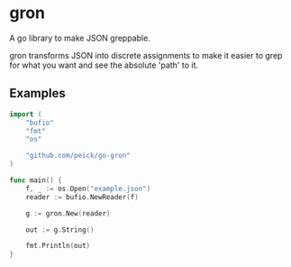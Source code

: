 # gron

A go library to make JSON greppable.

gron transforms JSON into discrete assignments to make it easier to grep for what you want and see the absolute 'path' to it.

## Examples

```go
import (
    "bufio"
    "fmt"
    "os"

    "github.com/peick/go-gron"
)

func main() {
    f, _ := os.Open("example.json")
    reader := bufio.NewReader(f)

    g := gron.New(reader)

    out := g.String()

    fmt.Println(out)
}
```

